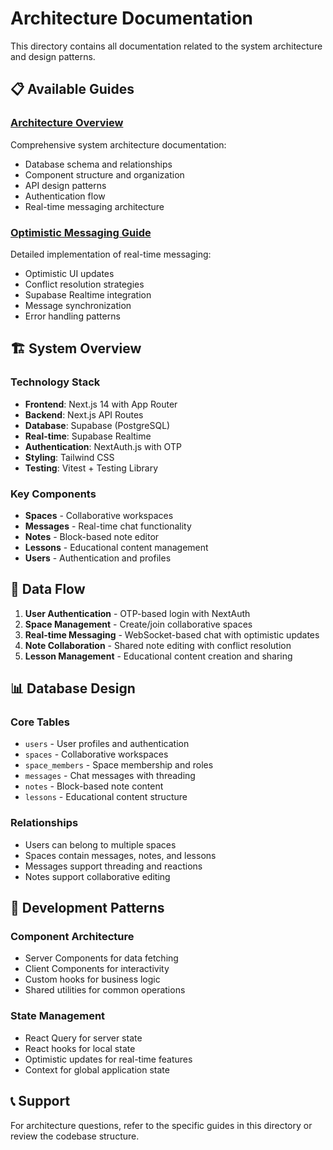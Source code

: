 # Architecture Documentation

This directory contains all documentation related to the system architecture and design patterns.

## 📋 Available Guides

### [Architecture Overview](./ARCHITECTURE.md)
Comprehensive system architecture documentation:
- Database schema and relationships
- Component structure and organization
- API design patterns
- Authentication flow
- Real-time messaging architecture

### [Optimistic Messaging Guide](./OPTIMISTIC_MESSAGING_GUIDE.md)
Detailed implementation of real-time messaging:
- Optimistic UI updates
- Conflict resolution strategies
- Supabase Realtime integration
- Message synchronization
- Error handling patterns

## 🏗️ System Overview

### Technology Stack
- **Frontend**: Next.js 14 with App Router
- **Backend**: Next.js API Routes
- **Database**: Supabase (PostgreSQL)
- **Real-time**: Supabase Realtime
- **Authentication**: NextAuth.js with OTP
- **Styling**: Tailwind CSS
- **Testing**: Vitest + Testing Library

### Key Components
- **Spaces** - Collaborative workspaces
- **Messages** - Real-time chat functionality
- **Notes** - Block-based note editor
- **Lessons** - Educational content management
- **Users** - Authentication and profiles

## 🔄 Data Flow

1. **User Authentication** - OTP-based login with NextAuth
2. **Space Management** - Create/join collaborative spaces
3. **Real-time Messaging** - WebSocket-based chat with optimistic updates
4. **Note Collaboration** - Shared note editing with conflict resolution
5. **Lesson Management** - Educational content creation and sharing

## 📊 Database Design

### Core Tables
- `users` - User profiles and authentication
- `spaces` - Collaborative workspaces
- `space_members` - Space membership and roles
- `messages` - Chat messages with threading
- `notes` - Block-based note content
- `lessons` - Educational content structure

### Relationships
- Users can belong to multiple spaces
- Spaces contain messages, notes, and lessons
- Messages support threading and reactions
- Notes support collaborative editing

## 🔧 Development Patterns

### Component Architecture
- Server Components for data fetching
- Client Components for interactivity
- Custom hooks for business logic
- Shared utilities for common operations

### State Management
- React Query for server state
- React hooks for local state
- Optimistic updates for real-time features
- Context for global application state

## 📞 Support

For architecture questions, refer to the specific guides in this directory or review the codebase structure.
